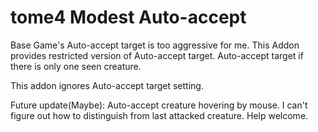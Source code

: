 # tome4 Modest Auto-accept
Base Game's Auto-accept target is too aggressive for me.
This Addon provides restricted version of Auto-accept target.
Auto-accept target if there is only one seen creature.

This addon ignores Auto-accept target setting.

Future update(Maybe):
Auto-accept creature hovering by mouse.
I can't figure out how to distinguish from last attacked creature. Help welcome.

